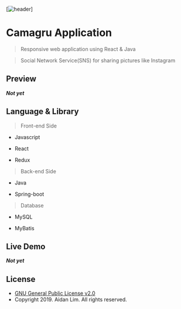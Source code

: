 <a href="" title="header" alt="header"></a>
[![header](https://icon-library.net/images/photography-icon-png/photography-icon-png-2.jpg?s=200)]

# Camagru Application

> Responsive web application using React & Java

> Social Network Service(SNS) for sharing pictures like Instagram

## Preview

***Not yet***

## Language & Library

> Front-end Side

- Javascript

- React

- Redux

> Back-end Side

- Java

- Spring-boot

> Database

- MySQL

- MyBatis

## Live Demo

***Not yet***

## License

- <a href="https://www.gnu.org/licenses/old-licenses/gpl-2.0.en.html" target="_blank">GNU General Public License v2.0</a>
- Copyright 2019. Aidan Lim. All rights reserved.
